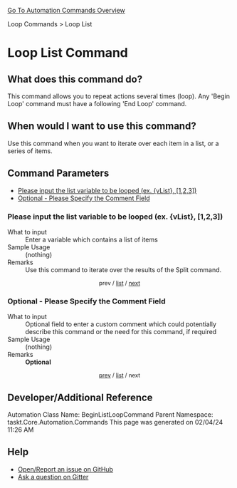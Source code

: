 <!--TITLE: Loop List Command -->
<!-- SUBTITLE: a command in the Loop Commands group. -->
[Go To Automation Commands Overview](/automation-commands.md)


Loop Commands &gt; Loop List


# Loop List Command


## What does this command do?
This command allows you to repeat actions several times (loop).  Any 'Begin Loop' command must have a following 'End Loop' command.


## When would I want to use this command?
Use this command when you want to iterate over each item in a list, or a series of items.


<a id="param_list"></a>
## Command Parameters
- [Please input the list variable to be looped (ex. {vList}, [1,2,3])](#param_0)
- [Optional - Please Specify the Comment Field](#param_1)


<a id="param_0"></a>
### Please input the list variable to be looped (ex. {vList}, [1,2,3])


<dl>
<dt>What to input</dt><dd>Enter a variable which contains a list of items</dd>
<dt>Sample Usage</dt><dd>(nothing)</dd>
<dt>Remarks</dt><dd>Use this command to iterate over the results of the Split command.</dd>
</dl>




<div style="font-size: 90%; text-align: center">


prev / [list](#param_list) / [next](#param_1)


</div>


<a id="param_1"></a>
### Optional - Please Specify the Comment Field


<dl>
<dt>What to input</dt><dd>Optional field to enter a custom comment which could potentially describe this command or the need for this command, if required</dd>
<dt>Sample Usage</dt><dd>(nothing)</dd>
<dt>Remarks</dt><dd><strong>Optional</strong><br></dd>
</dl>




<div style="font-size: 90%; text-align: center">


[prev](#param_1) / [list](#param_list) / next


</div>


## Developer/Additional Reference
Automation Class Name: BeginListLoopCommand
Parent Namespace: taskt.Core.Automation.Commands
This page was generated on 02/04/24 11:26 AM


## Help
- [Open/Report an issue on GitHub](https://github.com/rcktrncn/taskt/issues/new)
- [Ask a question on Gitter](https://gitter.im/taskt-rpa/Lobby)
